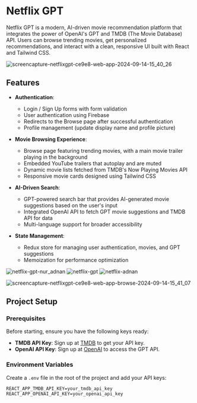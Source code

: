 # Netflix GPT

Netflix GPT is a modern, AI-driven movie recommendation platform that integrates the power of OpenAI's GPT and TMDB (The Movie Database) API. Users can browse trending movies, get personalized recommendations, and interact with a clean, responsive UI built with React and Tailwind CSS.

![screencapture-netflixgpt-ce9e8-web-app-2024-09-14-15_40_26](https://github.com/user-attachments/assets/b59e3413-fb41-4a0b-80d0-3769db83e307)

## Features

- **Authentication**: 
  - Login / Sign Up forms with form validation
  - User authentication using Firebase
  - Redirects to the Browse page after successful authentication
  - Profile management (update display name and profile picture)

- **Movie Browsing Experience**:
  - Browse page featuring trending movies, with a main movie trailer playing in the background
  - Embedded YouTube trailers that autoplay and are muted
  - Dynamic movie lists fetched from TMDB's Now Playing Movies API
  - Responsive movie cards designed using Tailwind CSS

- **AI-Driven Search**:
  - GPT-powered search bar that provides AI-generated movie suggestions based on the user's input
  - Integrated OpenAI API to fetch GPT movie suggestions and TMDB API for data
  - Multi-language support for broader accessibility

- **State Management**:
  - Redux store for managing user authentication, movies, and GPT suggestions
  - Memoization for performance optimization

![netflix-gpt-nur_adnan](https://github.com/user-attachments/assets/83c2d214-eae7-4f87-a41a-c22297db2016)
![netflix-gpt](https://github.com/user-attachments/assets/cfd41ea3-4fef-4d29-a235-73e763ea07d7)
![netflix-adnan](https://github.com/user-attachments/assets/5407d564-8057-46d5-a379-f90ddb312e96)


  ![screencapture-netflixgpt-ce9e8-web-app-browse-2024-09-14-15_41_07](https://github.com/user-attachments/assets/6159e4ff-d2a1-4fc9-a789-4dc1bb828d4a)

## Project Setup

### Prerequisites

Before starting, ensure you have the following keys ready:

- **TMDB API Key**: Sign up at [TMDB](https://www.themoviedb.org/) to get your API key.
- **OpenAI API Key**: Sign up at [OpenAI](https://openai.com/) to access the GPT API.

### Environment Variables

Create a `.env` file in the root of the project and add your API keys:

```env
REACT_APP_TMDB_API_KEY=your_tmdb_api_key
REACT_APP_OPENAI_API_KEY=your_openai_api_key

